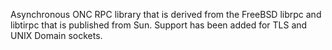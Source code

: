Asynchronous ONC RPC library that is derived from the FreeBSD librpc and libtirpc that is published from Sun. Support has been added for TLS and UNIX Domain sockets.